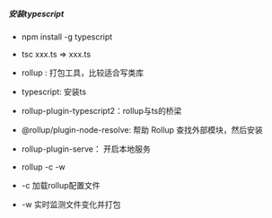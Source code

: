 ##### 安装typescript
- npm install -g typescript

- tsc xxx.ts  => xxx.ts


- rollup : 打包工具，比较适合写类库
- typescript: 安装ts
- rollup-plugin-typescript2：rollup与ts的桥梁
- @rollup/plugin-node-resolve: 帮助 Rollup 查找外部模块，然后安装
- rollup-plugin-serve： 开启本地服务 

- rollup -c -w
- -c 加载rollup配置文件
- -w 实时监测文件变化并打包 